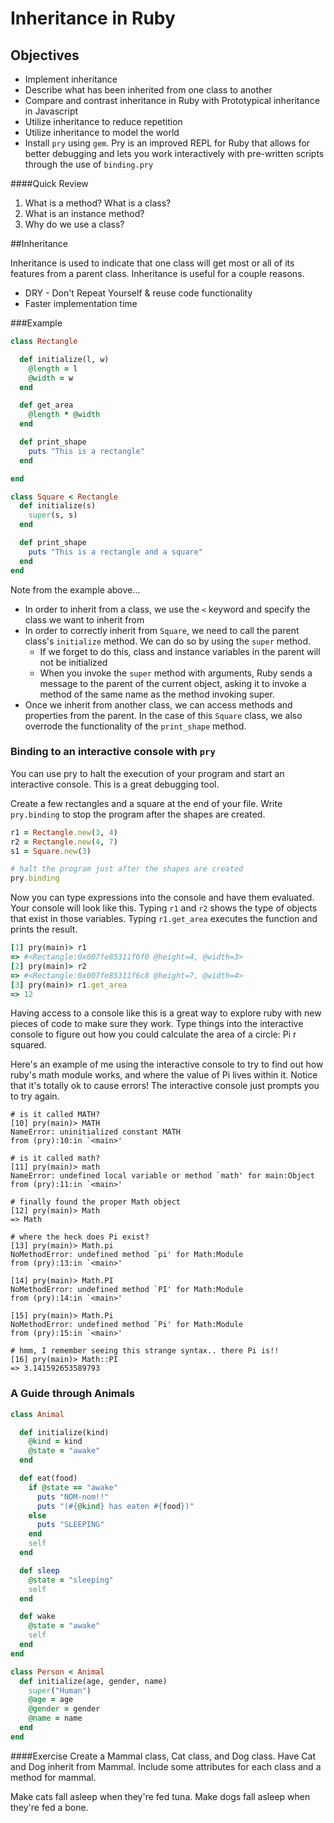 # Inheritance in Ruby

## Objectives

* Implement inheritance
* Describe what has been inherited from one class to another
* Compare and contrast inheritance in Ruby with Prototypical inheritance in Javascript
* Utilize inheritance to reduce repetition
* Utilize inheritance to model the world
* Install `pry` using `gem`. Pry is an improved REPL for Ruby that allows for better debugging and lets you work interactively with pre-written scripts through the use of `binding.pry`

####Quick Review
1. What is a method? What is a class?
2. What is an instance method?
3. Why do we use a class?

##Inheritance

Inheritance is used to indicate that one class will get most or all of its features from a parent class. Inheritance is useful for a couple reasons.

* DRY - Don't Repeat Yourself & reuse code functionality
* Faster implementation time

###Example

```ruby
class Rectangle

  def initialize(l, w)
    @length = l
    @width = w
  end

  def get_area
    @length * @width
  end

  def print_shape
    puts "This is a rectangle"
  end

end

class Square < Rectangle
  def initialize(s)
    super(s, s)
  end

  def print_shape
    puts "This is a rectangle and a square"
  end
end
```

Note from the example above...

* In order to inherit from a class, we use the `<` keyword and specify the class we want to inherit from
* In order to correctly inherit from `Square`, we need to call the parent class's `initialize` method. We can do so by using the `super` method.
  * If we forget to do this, class and instance variables in the parent will not be initialized
  * When you invoke the `super` method with arguments, Ruby sends a message to the parent of the current object, asking it to invoke a method of the same name as the method invoking super.
* Once we inherit from another class, we can access methods and properties from the parent. In the case of this `Square` class, we also overrode the functionality of the `print_shape` method.

### Binding to an interactive console with `pry`

You can use pry to halt the execution of your program and start an interactive console. This is a great debugging tool.

Create a few rectangles and a square at the end of your file. Write `pry.binding` to stop the program after the shapes
are created.

```ruby
r1 = Rectangle.new(3, 4)
r2 = Rectangle.new(4, 7)
s1 = Square.new(3)

# halt the program just after the shapes are created
pry.binding
```

Now you can type expressions into the console and have them evaluated. Your console will look like this. Typing `r1` and `r2`
shows the type of objects that exist in those variables. Typing `r1.get_area` executes the function and prints the
result.

```ruby
[1] pry(main)> r1
=> #<Rectangle:0x007fe85311f6f0 @height=4, @width=3>
[2] pry(main)> r2
=> #<Rectangle:0x007fe85311f6c8 @height=7, @width=4>
[3] pry(main)> r1.get_area
=> 12
```
Having access to a console like this is a great way to explore ruby with new pieces of code to make sure they work.
Type things into the interactive console to figure out how you could calculate the area of a circle: Pi r squared.

Here's an example of me using the interactive console to try to find out how ruby's math module works, and where the
value of Pi lives within it. Notice that it's totally ok to cause errors! The interactive console just prompts you
to try again.

```
# is it called MATH?
[10] pry(main)> MATH
NameError: uninitialized constant MATH
from (pry):10:in `<main>'

# is it called math?
[11] pry(main)> math
NameError: undefined local variable or method `math' for main:Object
from (pry):11:in `<main>'

# finally found the proper Math object
[12] pry(main)> Math
=> Math

# where the heck does Pi exist?
[13] pry(main)> Math.pi
NoMethodError: undefined method `pi' for Math:Module
from (pry):13:in `<main>'

[14] pry(main)> Math.PI
NoMethodError: undefined method `PI' for Math:Module
from (pry):14:in `<main>'

[15] pry(main)> Math.Pi
NoMethodError: undefined method `Pi' for Math:Module
from (pry):15:in `<main>'

# hmm, I remember seeing this strange syntax.. there Pi is!!
[16] pry(main)> Math::PI
=> 3.141592653589793
```


### A Guide through Animals

```ruby
class Animal

  def initialize(kind)
    @kind = kind
    @state = "awake"
  end

  def eat(food)
    if @state == "awake"
      puts "NOM-nom!!"
      puts "(#{@kind} has eaten #{food})"
    else
      puts "SLEEPING"
    end
    self
  end

  def sleep
    @state = "sleeping"
    self
  end

  def wake
    @state = "awake"
    self
  end
end

class Person < Animal
  def initialize(age, gender, name)
    super("Human")
    @age = age
    @gender = gender
    @name = name
  end
end
```

####Exercise
Create a Mammal class, Cat class, and Dog class. Have Cat and Dog inherit from Mammal. Include some attributes for each class and a method for mammal.

Make cats fall asleep when they're fed tuna. Make dogs fall asleep when they're fed a bone.
